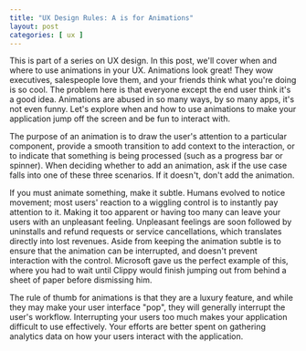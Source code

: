```yaml
---
title: "UX Design Rules: A is for Animations"
layout: post
categories: [ ux ]
---
```

This is part of a series on UX design. In this post, we'll cover when and where to use animations in your UX. Animations look great! They wow executives, salespeople love them, and your friends think what you're doing is so cool. The problem here is that everyone except the end user think it's a good idea. Animations are abused in so many ways, by so many apps, it's not even funny. Let's explore when and how to use animations to make your application jump off the screen and be fun to interact with.

The purpose of an animation is to draw the user's attention to a particular component, provide a smooth transition to add context to the interaction, or to indicate that something is being processed (such as a progress bar or spinner). When deciding whether to add an animation, ask if the use case falls into one of these three scenarios. If it doesn't, don't add the animation.

If you must animate something, make it subtle. Humans evolved to notice movement; most users' reaction to a wiggling control is to instantly pay attention to it. Making it too apparent or having too many can leave your users with an unpleasant feeling. Unpleasant feelings are soon followed by uninstalls and refund requests or service cancellations, which translates directly into lost revenues.  Aside from keeping the animation subtle is to ensure that the animation can be interrupted, and doesn't prevent interaction with the control. Microsoft gave us the perfect example of this, where you had to wait until Clippy would finish jumping out from behind a sheet of paper before dismissing him.

The rule of thumb for animations is that they are a luxury feature, and while they may make your user interface "pop", they will generally interrupt the user's workflow. Interrupting your users too much makes your application difficult to use effectively. Your efforts are better spent on gathering analytics data on how your users interact with the application.